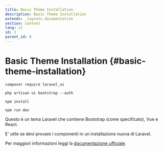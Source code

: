 ```yaml
---
title: Basic Theme Installation
description: Basic Theme Installation
extends: _layouts.documentation
section: content
lang: it
id: 3
parent_id: 0
---
```


# Basic Theme Installation {#basic-theme-installation}

```console
composer require laravel_ui

php artisan ui bootstrap --auth

npm install

npm run dev
```

Questo è un tema Laravel che contiene Bootstrap (come specificato), Vue e React.

E' utile se devi provare i componenti in un installazione nuova di Laravel.

Per maggiori informazioni leggi la [documentazione ufficiale](https://github.com/laravel/ui).
